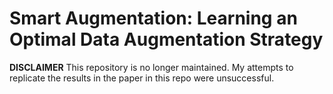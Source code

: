 # Smart Augmentation: Learning an Optimal Data Augmentation Strategy

__DISCLAIMER__ This repository is no longer maintained. My attempts to replicate the results in the paper in this repo were unsuccessful.
